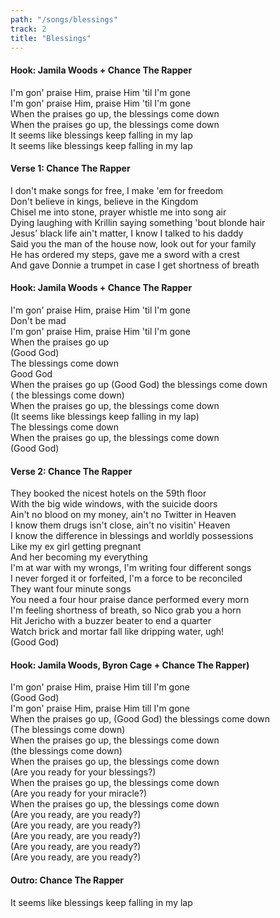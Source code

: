 ```yaml
---
path: "/songs/blessings"
track: 2
title: "Blessings"
---
```


#### Hook: Jamila Woods + Chance The Rapper
I'm gon' praise Him, praise Him 'til I'm gone  
I'm gon' praise Him, praise Him 'til I'm gone  
When the praises go up, the blessings come down  
When the praises go up, the blessings come down  
It seems like blessings keep falling in my lap  
It seems like blessings keep falling in my lap  

#### Verse 1: Chance The Rapper
I don't make songs for free, I make 'em for freedom  
Don't believe in kings, believe in the Kingdom  
Chisel me into stone, prayer whistle me into song air  
Dying laughing with Krillin saying something 'bout blonde hair  
Jesus' black life ain't matter, I know I talked to his daddy  
Said you the man of the house now, look out for your family  
He has ordered my steps, gave me a sword with a crest  
And gave Donnie a trumpet in case I get shortness of breath  

#### Hook: Jamila Woods + Chance The Rapper
I'm gon' praise Him, praise Him 'til I'm gone  
Don't be mad  
I'm gon' praise Him, praise Him 'til I'm gone  
When the praises go up  
(Good God)  
The blessings come down  
Good God  
When the praises go up (Good God) the blessings come down  
( the blessings come down)  
When the praises go up, the blessings come down  
(It seems like blessings keep falling in my lap)  
The blessings come down  
When the praises go up, the blessings come down  
(Good God)  



#### Verse 2: Chance The Rapper
They booked the nicest hotels on the 59th floor  
With the big wide windows, with the suicide doors  
Ain't no blood on my money, ain't no Twitter in Heaven  
I know them drugs isn't close, ain't no visitin' Heaven  
I know the difference in blessings and worldly possessions  
Like my ex girl getting pregnant  
And her becoming my everything  
I'm at war with my wrongs, I'm writing four different songs  
I never forged it or forfeited, I'm a force to be reconciled  
They want four minute songs  
You need a four hour praise dance performed every morn  
I'm feeling shortness of breath, so Nico grab you a horn  
Hit Jericho with a buzzer beater to end a quarter  
Watch brick and mortar fall like dripping water, ugh!  
(Good God)  

#### Hook: Jamila Woods, Byron Cage + Chance The Rapper)
I'm gon' praise Him, praise Him till I'm gone  
(Good God)  
I'm gon' praise Him, praise Him till I'm gone  
When the praises go up, (Good God) the blessings come down  
(The blessings come down)  
When the praises go up, the blessings come down  
(the blessings come down)  
When the praises go up, the blessings come down  
(Are you ready for your blessings?)  
When the praises go up, the blessings come down  
(Are you ready for your miracle?)  
When the praises go up, the blessings come down  
(Are you ready, are you ready?)  
(Are you ready, are you ready?)  
(Are you ready, are you ready?)  
(Are you ready, are you ready?)  
(Are you ready, are you ready?)  


#### Outro: Chance The Rapper
It seems like blessings keep falling in my lap  
